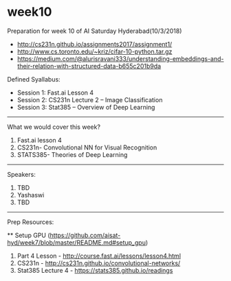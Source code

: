 # week10

Preparation for week 10 of AI Saturday Hyderabad(10/3/2018)

 - http://cs231n.github.io/assignments2017/assignment1/
 - http://www.cs.toronto.edu/~kriz/cifar-10-python.tar.gz
 - https://medium.com/@alurisravani333/understanding-embeddings-and-their-relation-with-structured-data-b655c201b9da

Defined Syallabus:

- Session 1: Fast.ai Lesson 4
- Session 2: CS231n Lecture 2 – Image Classification
- Session 3: Stat385 – Overview of Deep Learning

-------------------------

What we would cover this week?

1. Fast.ai lesson 4
2. CS231n- Convolutional NN for Visual Recognition
3. STATS385- Theories of Deep Learning


-------------------------

Speakers:

1. TBD
2. Yashaswi
3. TBD


------------------------------------

Prep Resources:

** Setup GPU (https://github.com/aisat-hyd/week7/blob/master/README.md#setup_gpu)

1. Part 4 Lesson - http://course.fast.ai/lessons/lesson4.html
2. CS231n - http://cs231n.github.io/convolutional-networks/
3. Stat385 Lecture 4 - https://stats385.github.io/readings
